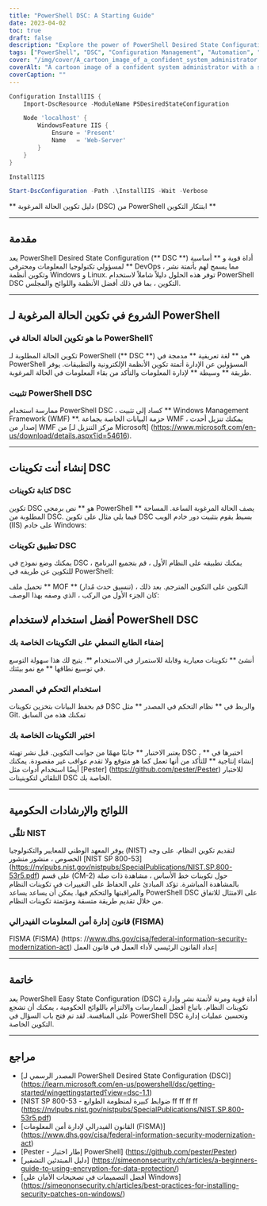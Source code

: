 ```yaml
---
title: "PowerShell DSC: A Starting Guide"
date: 2023-04-02
toc: true
draft: false
description: "Explore the power of PowerShell Desired State Configuration (DSC) to automate and manage system configurations for a secure and compliant environment."
tags: ["PowerShell", "DSC", "Configuration Management", "Automation", "Windows", "System Administration", "Best Practices", "Compliance", "Security", "Infrastructure", "DevOps", "Server Configuration", "Testing", "Git", "Source Control", "Government Regulations", "NIST", "CIS", "Configuration Drift", "Custom Resources"]
cover: "/img/cover/A_cartoon_image_of_a_confident_system_administrator.png"
coverAlt: "A cartoon image of a confident system administrator with a superhero cape, standing beside a well-organized server rack, holding a PowerShell DSC script in one hand and a shield with the Windows logo in the other, protecting the servers from configuration drift and security threats."
coverCaption: ""
---
```

```powershell
Configuration InstallIIS {
    Import-DscResource -ModuleName PSDesiredStateConfiguration

    Node 'localhost' {
        WindowsFeature IIS {
            Ensure = 'Present'
            Name   = 'Web-Server'
        }
    }
}
```
```powershell
InstallIIS
```
```powershell
Start-DscConfiguration -Path .\InstallIIS -Wait -Verbose
```

 ** دليل تكوين الحالة المرغوبة (DSC) من PowerShell ابتتكار التكوين **  ______  ## مقدمة  يعد PowerShell Desired State Configuration (** DSC **) أداة قوية و ** أساسية ** لمسؤولي تكنولوجيا المعلومات ومحترفي DevOps ، مما يسمح لهم بأتمتة نشر وتكوين أنظمة Windows و Linux. توفر هذه الحلول دليلاً شاملاً لاستخدام PowerShell DSC التكوين ، بما في ذلك أفضل الأنظمة واللوائح والمجلس.  ______  ## الشروع في تكوين الحالة المرغوبة لـ PowerShell  ### ما هو تكوين الحالة الحالة في PowerShell؟  تكوين الحالة المطلوبة لـ PowerShell (** DSC **) هي ** لغة تعريفية ** مدمجة في PowerShell المسؤولين عن الإدارة أتمتة تكوين الأنظمة الإلكترونية والتطبيقات. يوفر طريقة ** وسيطة ** لإدارة المعلومات والتأكد من بقاء المعلومات في الحالة المرغوبة.  ### تثبيت PowerShell DSC  ممارسة استخدام PowerShell DSC ، كساد إلى تثبيت ** Windows Management Framework (WMF) **. حزمة البيانات الخاصة بجماعة WMF ، يمكنك تنزيل أحدث إصدار من WMF من [مركز التنزيل لـ Microsoft] (https://www.microsoft.com/en-us/download/details.aspx؟id=54616).  ______  ## إنشاء أنت تكوينات DSC  ### كتابة تكوينات DSC  تكوين DSC هو ** نص برمجي PowerShell ** يصف الحالة المرغوبة الساعة. المساحة المطلوبة من DSC. فيما يلي مثال على تكوين DSC بسيط يقوم بتثبيت دور خادم الويب (IIS) على خادم Windows:  ### تطبيق تكوينات DSC يمكنك وضع نموذج في DSC ، يمكنك تطبيقه على النظام الأول ، قم بتجميع البرنامج للتكوين عن طريقه في PowerShell:   تحميل ملف ** MOF ** (تنسيق حدث مُدار) التكوين على التكوين المترجم. بعد ذلك ، كان الجزء الأول من الركب ، الذي وصفه بهذا الوصف:   ## أفضل استخدام لاستخدام PowerShell DSC  ### إضفاء الطابع النمطي على التكوينات الخاصة بك  أنشئ ** تكوينات معيارية وقابلة للاستمرار في الاستخدام **. يتيح لك هذا سهولة التوسع في توسيع نطاقها ** مع نمو بيئتك.  ### استخدام التحكم في المصدر  قم بحفظ البيانات بتخزين تكوينات DSC والربط في ** نظام التحكم في المصدر ** مثل Git. تمكنك هذه من السابق  ### اختبر التكوينات الخاصة بك  يعتبر الاختبار ** جانبًا مهمًا من جوانب التكوين. قبل نشر تهيئة DSC ، اختبرها في ** إنشاء إنتاجية ** للتأكد من أنها تعمل كما هو متوقع ولا تقدم عواقب غير مقصودة. يمكنك أيضًا استخدام أدوات مثل [Pester] (https://github.com/pester/Pester) للاختبار التلقائي لتكوينينات DSC الخاصة بك.  ______  ## اللوائح والإرشادات الحكومية  ### تلقَّى NIST  يوفر المعهد الوطني للمعايير والتكنولوجيا (NIST) لتقديم تكوين النظام. على وجه الخصوص ، منشور منشور [NIST SP 800-53] (https://nvlpubs.nist.gov/nistpubs/SpecialPublications/NIST.SP.800-53r5.pdf) على قسم (CM-2) حول تكوينات خط الأساس ، مشاهدة ذات صلة بالمشاهدة المباشرة. تؤكد المبادئ على الحفاظ على التغييرات في تكوينات النظام والمراقبتها والتحكم فيها. يمكن أن يساعد يساعد PowerShell DSC على الامتثال للاتفاق من خلال تقديم طريقة متسقة ومؤتمتة تكوينات النظام.  ### قانون إدارة أمن المعلومات الفيدرالي (FISMA)  FISMA (FISMA) (https: //www.dhs.gov/cisa/federal-information-security-modernization-act) إعداد القانون الرئيسي لأداء العمل في قانون العمل ______  ## خاتمة  يعد PowerShell Easy State Configuration (DSC) أداة قوية ومرنة لأتمتة نشر وإدارة تكوينات النظام. باتباع أفضل الممارسات والالتزام باللوائح الحكومية ، يمكنك أن تشجع على المنافسة. لقد تم فتح باب السؤال في PowerShell DSC وتحسين عمليات إدارة التكوين الخاصة. ______  ## مراجع  - [المصدر الرسمي لـ PowerShell Desired State Configuration (DSC)] (https://learn.microsoft.com/en-us/powershell/dsc/getting-started/wingettingstarted؟view=dsc-1.1) - [NIST SP 800-53 - ضوابط كبيرة لمنظومة الطوابع ff ff ff ff (https://nvlpubs.nist.gov/nistpubs/SpecialPublications/NIST.SP.800-53r5.pdf) - [القانون الفيدرالي لإدارة أمن المعلومات (FISMA)] (https://www.dhs.gov/cisa/federal-information-security-modernization-act) - [Pester - إطار اختبار PowerShell] (https://github.com/pester/Pester) - [دليل المبتدئين التشفير] (https://simeononsecurity.ch/articles/a-beginners-guide-to-using-encryption-for-data-protection/) - [أفضل التصميمات في تصحيحات الأمان على Windows] (https://simeononsecurity.ch/articles/best-practices-for-installing-security-patches-on-windows/)    